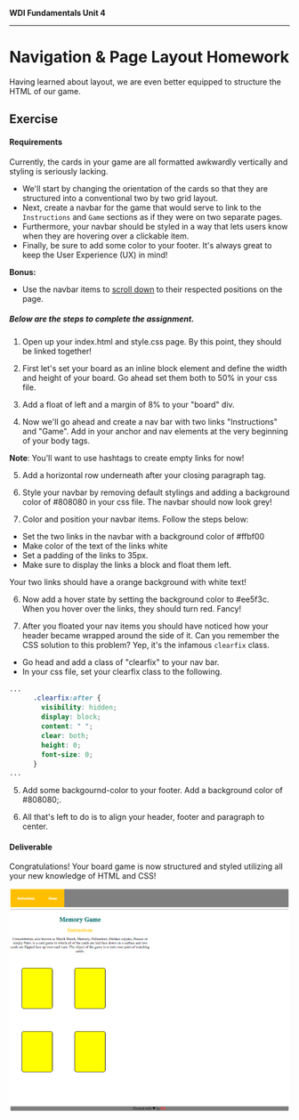 **WDI Fundamentals Unit 4**

---

# Navigation & Page Layout Homework

Having learned about layout, we are even better equipped to structure the HTML of our game.

## Exercise

#### Requirements

Currently, the cards in your game are all formatted awkwardly vertically and styling is seriously lacking.
* We'll start by changing the orientation of the cards so that they are structured into a conventional two by two grid layout.
* Next, create a navbar for the game that would serve to link to the `Instructions` and `Game` sections as if they were on two separate pages.
* Furthermore, your navbar should be styled in a way that lets users know when they are hovering over a clickable item.
* Finally, be sure to add some color to your footer.
It's always great to keep the User Experience (UX) in mind!

**Bonus:**

- Use the navbar items to [scroll down](https://developer.mozilla.org/en-US/docs/Web/HTML/Element/a) to their respected positions on the page.

##### Below are the steps to complete the assignment.

1) Open up your index.html and style.css page. By this point, they should be linked together!

2) First let's set your board as an inline block element and define the width and height of your board. Go ahead set them both to 50% in your css file.

3) Add a float of left and a margin of 8% to your "board" div.

4) Now we'll go ahead and create a nav bar with two links "Instructions" and "Game". Add in your anchor and nav elements at the very beginning of your body tags.

**Note**: You'll want to use hashtags to create empty links for now!

5) Add a horizontal row underneath after your closing paragraph tag.

4) Style your navbar by removing default stylings and adding a background color of #808080 in your css file. The navbar should now look grey!

5) Color and position your navbar items. Follow the steps below:

* Set the two links in the navbar with a background color of #ffbf00
* Make color of the text of the links white
* Set a padding of the links to 35px.
* Make sure to display the links a block and float them left.

Your two links should have a orange background with white text!

6) Now add a hover state by setting the background color to #ee5f3c. When you hover over the links, they should turn  red. Fancy!

4) After you floated your nav items you should have noticed how your header became wrapped around the side of it. Can you remember the CSS solution to this problem? Yep, it's the infamous `clearfix` class.

* Go head and add a class of "clearfix" to your nav bar.
* In your css file, set your clearfix class to the following.

```css
...
      .clearfix:after {
        visibility: hidden;
        display: block;
        content: " ";
        clear: both;
        height: 0;
        font-size: 0;
      }
...
```

5) Add some backgournd-color to your footer. Add a background color of #808080;.

6) All that's left to do is to align your header, footer and paragraph to center.


#### Deliverable

Congratulations! Your board game is now structured and styled utilizing all your new knowledge of HTML and CSS!

![](../assets/elkwebdesign/memorygame6.png)
